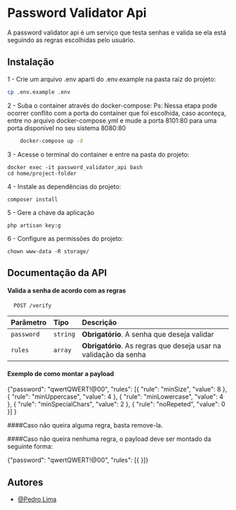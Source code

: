 
# Password Validator Api

A password validator api é um serviço que testa senhas e valida se ela está seguindo
as regras escolhidas pelo usuário.



## Instalação

1 - Crie um arquivo .env aparti do .env.example na pasta raiz do projeto:

```bash
cp .env.example .env
```

2 - Suba o container através do docker-compose: Ps: Nessa etapa pode ocorrer conflito
com a porta do container que foi escolhida, caso aconteça, entre no arquivo docker-compose.yml
e mude a porta 8101:80 para uma porta disponível no seu sistema 8080:80

```bash
    docker-compose up -d
```

3 - Acesse o terminal do container e entre na pasta do projeto:

```
docker exec -it password_validator_api bash
cd home/project-folder
```

4 - Instale as dependências do projeto:

```
composer install
```

5 - Gere a chave da aplicação

```
php artisan key:g
```

6 - Configure as permissões do projeto:

```
chown www-data -R storage/
```
## Documentação da API

#### Valida a senha de acordo com as regras

```http
  POST /verify
```

| Parâmetro   | Tipo       | Descrição                           |
| :---------- | :--------- | :---------------------------------- |
| `password`  | `string`   | **Obrigatório**. A senha que deseja validar |
| `rules`     | `array`    | **Obrigatório**. As regras que deseja usar na validação da senha |

#### Exemplo de como montar a payload

{"password": "qwertQWERT!@00", "rules": [{
		"rule": "minSize",
		"value": 8
		},
		{
		"rule": "minUppercase",
		"value": 4
		},
		{
		"rule": "minLowercase",
		"value": 4
		},
		{
		"rule": "minSpecialChars",
		"value": 2
		},
		{
		"rule": "noRepeted",
		"value": 0
		}]
}

####Caso não queira alguma regra, basta remove-la.

####Caso não queira nenhuma regra, o payload deve ser montado da seguinte forma:

{"password": "qwertQWERT!@00", "rules": [{	}]}


## Autores

- [@Pedro Lima](https://github.com/peeliima/)
